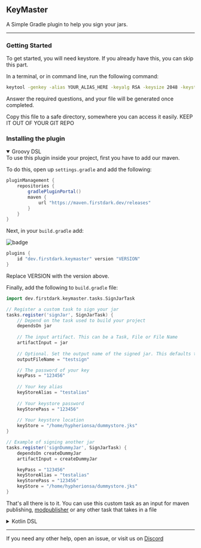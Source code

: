 ## KeyMaster

A Simple Gradle plugin to help you sign your jars.

***

### Getting Started

To get started, you will need keystore. If you already have this, you can skip this part.

In a terminal, or in command line, run the following command:

```bash
keytool -genkey -alias YOUR_ALIAS_HERE -keyalg RSA -keysize 2048 -keystore keystore.jks
```

Answer the required questions, and your file will be generated once completed.

Copy this file to a safe directory, somewhere you can access it easily. KEEP IT OUT OF YOUR GIT REPO

### Installing the plugin

<details open="open"><summary>Groovy DSL</summary>
To use this plugin inside your project, first you have to add our maven.

To do this, open up `settings.gradle` and add the following:

```groovy
pluginManagement {
    repositories {
        gradlePluginPortal()
        maven {
            url "https://maven.firstdark.dev/releases"
        }
    }
}
```

Next, in your `build.gradle` add:

![badge](https://maven.firstdarkdev.xyz/api/badge/latest/releases/dev/firstdark/keymaster/keymaster?color=40c14a&name=keymaster)

```groovy
plugins {
    id "dev.firstdark.keymaster" version "VERSION"
}
```

Replace VERSION with the version above.

Finally, add the following to `build.gradle` file:

```groovy
import dev.firstdark.keymaster.tasks.SignJarTask

// Register a custom task to sign your jar
tasks.register('signJar', SignJarTask) {
    // Depend on the task used to build your project
    dependsOn jar
    
    // The input artifact. This can be a Task, File or File Name
    artifactInput = jar
    
    // Optional. Set the output name of the signed jar. This defaults to the artifactInput file name, and will overwrite it
    outputFileName = "testsign"

    // The password of your key
    keyPass = "123456"
    
    // Your key alias
    keyStoreAlias = "testalias"
    
    // Your keystore password
    keyStorePass = "123456"
    
    // Your keystore location
    keyStore = "/home/hypherionsa/dummystore.jks"
}

// Example of signing another jar
tasks.register('signDummyJar', SignJarTask) {
    dependsOn createDummyJar
    artifactInput = createDummyJar

    keyPass = "123456"
    keyStoreAlias = "testalias"
    keyStorePass = "123456"
    keyStore = "/home/hypherionsa/dummystore.jks"
}
```

That's all there is to it. You can use this custom task as an input for maven publishing, [modpublisher](https://github.com/firstdarkdev/modpublisher) or any other task that takes in a file
</details>

<details><summary>Kotlin DSL</summary>
To use this plugin inside your project, first you have to add our maven.

To do this, open up `settings.gradle.kts` and add the following:

```kotlin
pluginManagement {
    repositories {
        gradlePluginPortal()
        maven {
            url = uri("https://maven.firstdark.dev/releases")
        }
    }
}
```

Next, in your `build.gradle.kts` add:

![badge](https://maven.firstdarkdev.xyz/api/badge/latest/releases/dev/firstdark/keymaster/keymaster?color=40c14a&name=keymaster)

```kotlin
plugins {
    id("com.hypherionmc.modutils.modpublisher") version "VERSION"
}
```

Replace VERSION with the version above.

Finally, add the following to `build.gradle.kts` file:

```kotlin
import dev.firstdark.keymaster.tasks.SignJarTask
import org.gradle.kotlin.dsl.register

// Register a custom task to sign your jar
val signJar by tasks.register<SignJarTask>("signJar") {
    // Depend on the task used to build your project
    dependsOn(tasks.jar)

    // The input artifact. This can be a Task, File or File Name
    artifactInput = tasks.jar

    // Optional. Set the output name of the signed jar. This defaults to the artifactInput file name, and will overwrite it
    outputFileName = "testsign"

    // The password of your key
    keyPass = "123456"

    // Your key alias
    keyStoreAlias = "testalias"

    // Your keystore password
    keyStorePass = "123456"

    // Your keystore location
    keyStore = "/home/hypherionsa/dummystore.jks"
}

// Example of signing another jar
val signDummyJar by tasks.register<SignJarTask>("signDummyJar") {
    dependsOn(tasks.createDummyJar)
    artifactInput = tasks.createDummyJar

    keyPass = "123456"
    keyStoreAlias = "testalias"
    keyStorePass = "123456"
    keyStore = "/home/hypherionsa/dummystore.jks"
}
```

That's all there is to it. You can use this custom task as an input for maven publishing, [modpublisher](https://github.com/firstdarkdev/modpublisher) or any other task that takes in a file
</details>

***

If you need any other help, open an issue, or visit us on [Discord](https://discord.firstdark.dev)